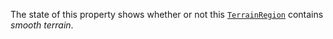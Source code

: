 The state of this property shows whether or not this [`TerrainRegion`](https://create.roblox.com/docs/reference/engine/classes/TerrainRegion)
contains *smooth terrain*.